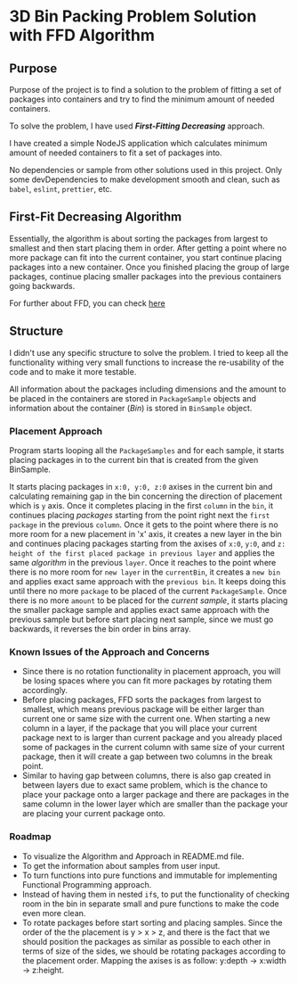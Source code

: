 # 3D Bin Packing Problem Solution with FFD Algorithm

## Purpose

Purpose of the project is to find a solution to the problem of fitting a set of packages into containers and 
try to find the minimum amount of needed containers.

To solve the problem, I have used _**First-Fitting Decreasing**_ approach.

I have created a simple NodeJS application which calculates minimum amount of needed containers to fit a set
of packages into.

No dependencies or sample from other solutions used in this project. Only some devDependencies to make development
smooth and clean, such as `babel`, `eslint`, `prettier`, etc.

## First-Fit Decreasing Algorithm

Essentially, the algorithm is about sorting the packages from largest to smallest and then start placing them in order.
After getting a point where no more package can fit into the current container, you start continue placing packages
into a new container. Once you finished placing the group of large packages, continue placing smaller packages into
the previous containers going backwards.

For further about FFD, you can check [here](https://en.wikipedia.org/wiki/Bin_packing_problem)

## Structure

I didn't use any specific structure to solve the problem. I tried to keep all the functionality withing very small
functions to increase the re-usability of the code and to make it more testable.

All information about the packages including dimensions and the amount to be placed in the containers are stored
in `PackageSample` objects and information about the container (_Bin_) is stored in `BinSample` object. 

### Placement Approach
Program starts looping all the `PackageSamples` and for each sample, it starts placing packages in to the current bin
that is created from the given BinSample.

It starts placing packages in `x:0, y:0, z:0` axises in the current bin and calculating remaining gap in the bin concerning
the direction of placement which is `y` axis. Once it completes placing in the first `column` in the `bin`, it continues 
placing _packages_ starting from the point right next the `first package` in the previous `column`. Once it gets to the point
where there is no more room for a new placement in 'x' axis, it creates a new layer in the bin and continues placing
packages starting from the axises of `x:0`, `y:0`, and `z: height of the first placed package in previous layer` and applies
the same _algorithm_ in the previous `layer`. Once it reaches to the point where there is no more room for `new layer` in 
the `currentBin`, it creates a `new bin` and applies exact same approach with the `previous bin`. It keeps doing this until
there no more `package` to be placed of the current `PackageSample`. Once there is no more `amount` to be placed for the _current_
_sample_, it starts placing the smaller package sample and applies exact same approach with the previous sample but before
start placing next sample, since we must go backwards, it reverses the bin order in bins array.

### Known Issues of the Approach and Concerns

- Since there is no rotation functionality in placement approach, you will be losing spaces where you can fit more
packages by rotating them accordingly.
- Before placing packages, FFD sorts the packages from largest to smallest, which means previous package will be
either larger than current one or same size with the current one. When starting a new column in a layer, if the package that
you will place your current package next to is larger than current package and you already placed some of packages in the current
column with same size of your current package, then it will create a gap between two columns in the break point. 
- Similar to having gap between columns, there is also gap created in between layers due to exact same problem, which 
is the chance to place your package onto a larger package and there are packages in the same column in the lower layer
which are smaller than the package your are placing your current package onto.

### Roadmap

- To visualize the Algorithm and Approach in README.md file.
- To get the information about samples from user input.
- To turn functions into pure functions and immutable for implementing Functional Programming approach.
- Instead of having them in nested `if`s, to put the functionality of checking room in the bin in separate small and pure
functions to make the code even more clean.
- To rotate packages before start sorting and placing samples. Since the order of the the placement is y > x > z, and there
is the fact that we should position the packages as similar as possible to each other in terms of size of the sides, we should
be rotating packages according to the placement order. Mapping the axises is as follow: y:depth -> x:width -> z:height.
